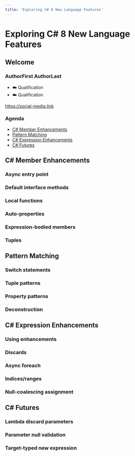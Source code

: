 ```yaml
---
title: 'Exploring C# 8 New Language Features'
---
```


# Exploring C# 8 New Language Features

## Welcome

### AuthorFirst AuthorLast

* ☁️ Qualification
* ☁️ Qualification

<https://social-media.link>

### Agenda

* [C# Member Enhancements](#c-member-enhancements)
* [Pattern Matching](#pattern-matching)
* [C# Expression Enhancements](#c-expression-enhancements)
* [C# Futures](#c-futures)

## C# Member Enhancements

### Async entry point

### Default interface methods

### Local functions

### Auto-properties

### Expression-bodied members

### Tuples

## Pattern Matching

### Switch statements

### Tuple patterns

### Property patterns

### Deconstruction

## C# Expression Enhancements

### Using enhancements

### Discards

### Async foreach

### Indices/ranges

### Null-coalescing assignment

## C# Futures

### Lambda discard parameters

### Parameter null validation

### Target-typed new expression
